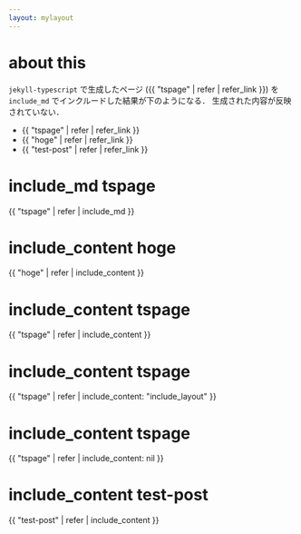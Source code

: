 ```yaml
---
layout: mylayout
---
```


# about this
`jekyll-typescript` で生成したページ ({{ "tspage" | refer | refer_link }})
を `include_md` でインクルードした結果が下のようになる．
生成された内容が反映されていない．

- {{ "tspage" | refer | refer_link }}
- {{ "hoge" | refer | refer_link }}
- {{ "test-post" | refer | refer_link }}


# include_md tspage

{{ "tspage" | refer | include_md }}

# include_content hoge

{{ "hoge" | refer | include_content }}

# include_content tspage

{{ "tspage" | refer | include_content }}

# include_content tspage

{{ "tspage" | refer | include_content: "include_layout" }}

# include_content tspage

{{ "tspage" | refer | include_content: nil }}

# include_content test-post

{{ "test-post" | refer | include_content }}
